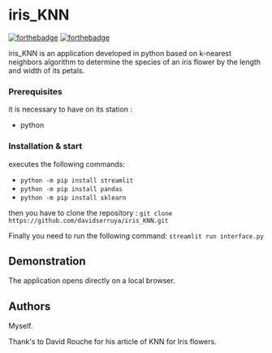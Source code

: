 # iris_KNN

[![forthebadge](http://forthebadge.com/images/badges/built-with-love.svg)](http://forthebadge.com)  [![forthebadge](http://forthebadge.com/images/badges/powered-by-electricity.svg)](http://forthebadge.com)

iris_KNN is an application developed in python based on k-nearest neighbors algorithm to determine the species of an iris flower by the length and width of its petals.

### Prerequisites

it is necessary to have on its station : 

- python

### Installation & start

executes the following commands:

- ``python -m pip install streamlit``
- ``python -m pip install pandas``
- ``python -m pip install sklearn``

then you have to clone the repository : ``git clone https://github.com/davidserruya/iris_KNN.git``

Finally you need to run the following command: ``streamlit run interface.py``

## Demonstration

The application opens directly on a local browser.



## Authors

Myself.

Thank's to David Rouche for his article of KNN for Iris flowers.
